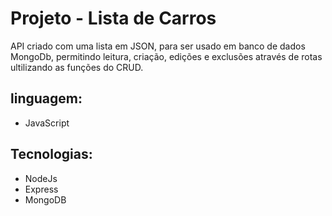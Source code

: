 # Projeto - Lista de Carros

API criado com uma lista em JSON, para ser usado em banco de dados MongoDb, permitindo leitura, criação, edições e exclusões através de rotas ultilizando as funções do CRUD.

## linguagem:
- JavaScript

## Tecnologias:
- NodeJs
- Express
- MongoDB
